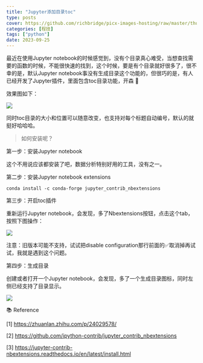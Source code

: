 ```yaml
---
title: "Jupyter添加目录toc"
type: posts
cover: https://github.com/richbridge/picx-images-hosting/raw/master/thumbnail/程技.jpg
categories: [程技]
tags: ["python"]
date: 2023-09-25
---
```



最近在使用Jupyter notebook的时候感觉到，没有个目录真心难受，当想查找需要的函数的时候，不能很快速的找到，这个时候，要是有个目录就好很多了，很不幸的是，默认Jupyter notebook事没有生成目录这个功能的，但很巧的是，有人已经开发了Jupyter插件，里面包含toc目录功能，开森 🦞

效果图如下：

![](https://gitee.com/wugenqiang/images/raw/master/image/1642479837612.png)

同时toc目录的大小和位置可以随意改变，也支持对每个标题自动编号，默认的就挺好哈哈哈。

> 如何安装呢？

第一步：安装Jupyter notebook

这个不用说应该都安装了吧，数据分析特别好用的工具，没有之一。

第二步：安装Jupyter notebook extensions

```shell
conda install -c conda-forge jupyter_contrib_nbextensions
```

第三步：开启toc插件

重新运行Jupyter notebook，会发现，多了Nbextensions按钮，点击这个tab，按照下图操作：

![](/Users/wugenqiang/Downloads/images/002.png)

注意：旧版本可能不支持，试试把disable configuration那行前面的✅取消掉再试试，我就是遇到这个问题。

第四步：生成目录

创建或者打开一个Jupyter notebook，会发现，多了一个生成目录图标，同时左侧已经支持了目录显示。

![](/Users/wugenqiang/Downloads/images/003.png)



📚 Reference

[1] https://zhuanlan.zhihu.com/p/24029578/

[2] https://github.com/ipython-contrib/jupyter_contrib_nbextensions

[3] https://jupyter-contrib-nbextensions.readthedocs.io/en/latest/install.html